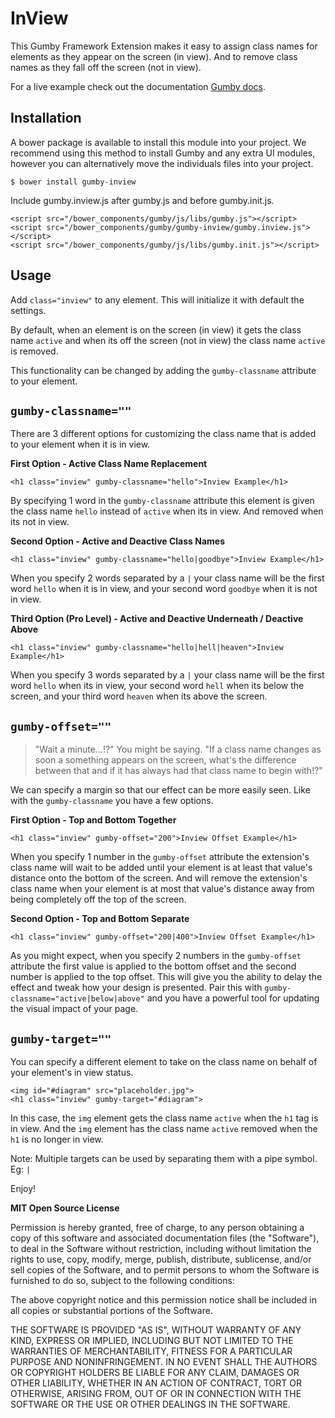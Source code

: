 InView
======

This Gumby Framework Extension makes it easy to assign class names for elements as they appear on the screen (in view). And to remove class names as they fall off the screen (not in view).

For a live example check out the documentation [Gumby docs](http://gumbyframework.com/docs/extensions/#!/inview).

Installation
------------

A bower package is available to install this module into your project. We recommend using this method to install Gumby and any extra UI modules, however you can alternatively move the individuals files into your project.

	$ bower install gumby-inview

Include gumby.inview.js after gumby.js and before gumby.init.js. 

	<script src="/bower_components/gumby/js/libs/gumby.js"></script>
	<script src="/bower_components/gumby/gumby-inview/gumby.inview.js"></script>
	<script src="/bower_components/gumby/js/libs/gumby.init.js"></script>


Usage
-----
Add `class="inview"` to any element. This will initialize it with default the settings. 

By default, when an element is on the screen (in view) it gets the class name `active` and when its off the screen (not in view) the class name `active` is removed. 

This functionality can be changed by adding the `gumby-classname` attribute to your element.

`gumby-classname=""`
-----
There are 3 different options for customizing the class name that is added to your element when it is in view.

**First Option - Active Class Name Replacement**

	<h1 class="inview" gumby-classname="hello">Inview Example</h1>

By specifying 1 word in the `gumby-classname` attribute this element is given the class name `hello` instead of `active` when its in view. And removed when its not in view.

**Second Option - Active and Deactive Class Names**

	<h1 class="inview" gumby-classname="hello|goodbye">Inview Example</h1>

When you specify 2 words separated by a `|` your class name will be the first word `hello` when it is in view, and your second word `goodbye` when it is not in view. 

**Third Option  (Pro Level) - Active and Deactive Underneath / Deactive Above**

	<h1 class="inview" gumby-classname="hello|hell|heaven">Inview Example</h1>

When you specify 3 words separated by a `|` your class name will be the first word `hello` when its in view, your second word `hell` when its below the screen, and your third word `heaven` when its above the screen.


`gumby-offset=""`
-----

> "Wait a minute...!?" You might be saying. "If a class name changes as soon a something appears on the screen, what's the difference between that and if it has always had that class name to begin with!?"

We can specify a margin so that our effect can be more easily seen. Like with the `gumby-classname` you have a few options.

**First Option - Top and Bottom Together**

	<h1 class="inview" gumby-offset="200">Inview Offset Example</h1>

When you specify 1 number in the `gumby-offset` attribute the extension's class name will wait to be added until your element is at least that value's distance onto the bottom of the screen. And will remove the extension's class name when your element is at most that value's distance away from being completely off the top of the screen.

**Second Option - Top and Bottom Separate**

	<h1 class="inview" gumby-offset="200|400">Inview Offset Example</h1>

As you might expect, when you specify 2 numbers in the `gumby-offset` attribute the first value is applied to the bottom offset and the second number is applied to the top offset. This will give you the ability to delay the effect and tweak how your design is presented. Pair this with `gumby-classname="active|below|above"` and you have a powerful tool for updating the visual impact of your page.

`gumby-target=""`
-----

You can specify a different element to take on the class name on behalf of your element's in view status.
	
	<img id="#diagram" src="placeholder.jpg">
	<h1 class="inview" gumby-target="#diagram">

In this case, the `img` element gets the class name `active` when the `h1` tag is in view. And the `img` element has the class name `active` removed when the `h1` is no longer in view. 

Note: Multiple targets can be used by separating them with a pipe symbol. Eg: `|`

Enjoy!


**MIT Open Source License**

Permission is hereby granted, free of charge, to any person obtaining a copy of this software and associated
documentation files (the "Software"), to deal in the Software without restriction, including without limitation the
rights to use, copy, modify, merge, publish, distribute, sublicense, and/or sell copies of the Software, and to permit
persons to whom the Software is furnished to do so, subject to the following conditions:

The above copyright notice and this permission notice shall be included in all copies or substantial portions of the
Software.

THE SOFTWARE IS PROVIDED "AS IS", WITHOUT WARRANTY OF ANY KIND, EXPRESS OR IMPLIED, INCLUDING BUT NOT LIMITED TO THE
WARRANTIES OF MERCHANTABILITY, FITNESS FOR A PARTICULAR PURPOSE AND NONINFRINGEMENT. IN NO EVENT SHALL THE AUTHORS OR
COPYRIGHT HOLDERS BE LIABLE FOR ANY CLAIM, DAMAGES OR OTHER LIABILITY, WHETHER IN AN ACTION OF CONTRACT, TORT OR
OTHERWISE, ARISING FROM, OUT OF OR IN CONNECTION WITH THE SOFTWARE OR THE USE OR OTHER DEALINGS IN THE SOFTWARE.

	
	
